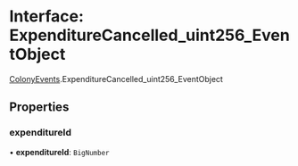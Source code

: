 # Interface: ExpenditureCancelled\_uint256\_EventObject

[ColonyEvents](../modules/ColonyEvents.md).ExpenditureCancelled_uint256_EventObject

## Properties

### expenditureId

• **expenditureId**: `BigNumber`
